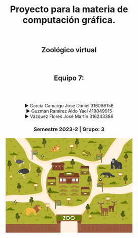 <div align="center">
<h1>Proyecto para la materia de computación gráfica. </h1><br>
<h2>Zoológico virtual </h2> <br>
<h2>Equipo 7:</h2><br><br>

▶️ Garcia Camargo Jose Daniel       316086158 <br>
▶️ Guzmán Ramírez Aldo Yael	   	    419049915<br>
▶️ Vázquez Flores José Martín       316243386<br>
<h3> Semestre 2023-2 | Grupo: 3</h3>
</div>
<div align="Center">
    <img src="img/zoo.jpg" alt="Descarga 1" width="400" height="300"></img>
<div align="justify">
